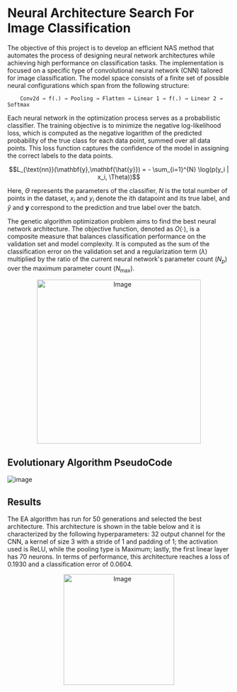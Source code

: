 # Neural Architecture Search For Image Classification
The objective of this project is to develop an efficient NAS method that automates the process of designing neural network architectures while achieving high performance on classification tasks. The implementation is focused on a specific type of convolutional neural network (CNN) tailored for image classification. The model space consists of a finite set of possible neural configurations which span from the following structure:

        Conv2d → f(.) → Pooling → Flatten → Linear 1 → f(.) → Linear 2 → Softmax

Each neural network in the optimization process serves as a probabilistic classifier. The training objective is to minimize the negative log-likelihood loss, which is computed as the negative logarithm of the predicted probability of the true class for each data point, summed over all data points. This loss function captures the confidence of the model in assigning the correct labels to the data points.

$$L_{\text{nn}}(\mathbf{y},\mathbf{\hat{y}}) = - \sum_{i=1}^{N} \log(p(y_i | x_i, \Theta))$$

Here, $\Theta$ represents the parameters of the classifier, $N$ is the total number of points in the dataset, $x_i$ and $y_i$ denote the ith datapoint and its true label, and $\hat{y}$ and $\textbf{y}$ correspond to the prediction and true label over the batch.

The genetic algorithm optimization problem aims to find the best neural network architecture. The objective function, denoted as $O(\cdot)$, is a composite measure that balances classification performance on the validation set and model complexity. It is computed as the sum of the classification error on the validation set and a regularization term ($\lambda$) multiplied by the ratio of the current neural network's parameter count ($N_p$) over the maximum parameter count ($N_{\text{max}}$).

<p align="center">
  <img src="https://github.com/tommasomncttn/NAS4CNN/assets/91601166/09b367bd-9add-425f-8334-afa3f3c57f38" width="370" alt="Image">
</p>



## Evolutionary Algorithm PseudoCode
![image](https://github.com/tommasomncttn/NAS4CNN/assets/91601166/28a941cc-208b-424f-af4c-5460b60f360c)

## Results

The EA algorithm has run for 50 generations and selected the best architecture. This architecture is shown in the table below and it is characterized by the following hyperparameters: 32 output channel for the CNN, a kernel of size 3 with a stride of 1 and padding of 1; the activation used is ReLU, while the pooling type is Maximum; lastly, the first linear layer has 70 neurons. In terms of performance, this architecture reaches a loss of 0.1930 and a classification error of 0.0604.
<p align="center">
  <img src="https://github.com/tommasomncttn/NAS4CNN/assets/91601166/dbf4411e-1885-444a-b7dd-4471a6032855" width="250" alt="Image">
</p>


